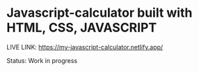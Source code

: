 # Javascript-calculator built with HTML, CSS, JAVASCRIPT

LIVE LINK: https://my-javascript-calculator.netlify.app/

Status: Work in progress
